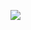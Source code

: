![]([http://i.imgur.com/y8g506n.png?1](https://www.google.com/url?sa=i&url=https%3A%2F%2Fmedium.com%2Fjetpack-composers%2Fjetpack-compose-state-hoisting-6de56150f3aa%3Fsource%3Dtopics_v2---------2-89--------------------116394a2_f714_4739_8078_95eae5614fe1-------17&psig=AOvVaw3RvytfRIFyKFP6d9S6owbV&ust=1673199643530000&source=images&cd=vfe&ved=0CBAQjRxqFwoTCNiBn8WAtvwCFQAAAAAdAAAAABAE))
